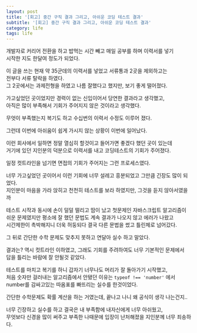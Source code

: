 ```yaml
---
layout: post
title: '[회고] 중간 구직 결과 그리고, 아쉬운 코딩 테스트 결과'
subtitle: '[회고] 중간 구직 결과 그리고, 아쉬운 코딩 테스트 결과'
category: life
tags: life
---
```


<!-- more -->

개발자로 커리어 전환을 하고 밥먹는 시간 빼고 매일 공부를 하며 이력서를 넣기  
시작한 지도 한달여 정도가 되었다.  

이 글을 쓰는 현재 약 35군데의 이력서를 넣었고 서류통과 2곳을 제외하고는  
전부다 서류 탈락을 하였다.  
그 2곳에서는 과제전형을 하였고 나름 잘했다고 했지만, 보기 좋게 떨어졌다.  

가고싶었던 곳이었지만 경력이 없는 신입이어서 당연한 결과라고 생각했고,  
아직은 많이 부족해서 기회가 주어지지 않은 것이라고 생각했다.  

무엇이 부족했는지 복기도 하고 수십번의 이력서 수정도 이루어 졌다.  

그런데 이번에 아쉬움이 쉽게 가시지 않는 상황이 이번에 일어났다.  

이런 회사에서 일하면 정말 열심히 할것이고 들어가면 좋겠다 했던 곳이 있는데  
거기에 있던 지인분의 덕분으로 이력서를 내고 코딩테스트의 기회가 주어졌다.  

일정 컷트라인을 넘기면 면접의 기회가 주어지는 그런 프로세스였다.  

너무 가고싶었던 곳이어서 이런 기회에 너무 설레고 흥분되었고 그만큼 긴장도 많이 되었다.  
지인분이 마음을 가라 앉히고 천천히 테스트를 보라 하였지만, 그것을 듣지 않아서였을까  

테스트 시작과 동시에 손이 덜덜 떨리고 땀이 났고 첫문제인 자바스크립트 알고리즘이  
쉬운 문제였지만 평소에 잘 했던 문법도 계속 결과가 나오지 않고 에러가 나왔고  
시간제한이 촉박해지니 더욱 허둥되다 결국 다른 문법을 썼고 틀린체로 넘어갔다.  

그 뒤로 간단한 수학 문제도 맞추지 못하고 연달아 실수 하고 말았다.  

결과는? 역시 컷트라인 이하였고, 그래도 기회를 주려하여도 너무 기본적인 문제에서  
답을 틀리는 바람에 잘 안될것 같았다.  

테스트를 마치고 복기를 하니 갑자기 너무나도 머리가 잘 돌아가기 시작했고,  
처음 숫자만 걸러내는 알고리즘에서 안됐던 이유는 `typeof !== 'number'` 에서  
number를 감싸고있는 따옴표를 빠뜨리는 실수를 한것이었다.  

간단한 수학문제도 확률 계산을 하는 거였는데, 끝나고 나니 왜 공식이 생각 나는건지..  

너무 긴장하고 실수를 하고 결국은 내 부족함에 내자신에게 너무 아쉬웠고,  
무엇보다 신경을 많이 써주고 부족한 나때문에 입장이 난처해졌을 지인분께 너무 죄송하다.  